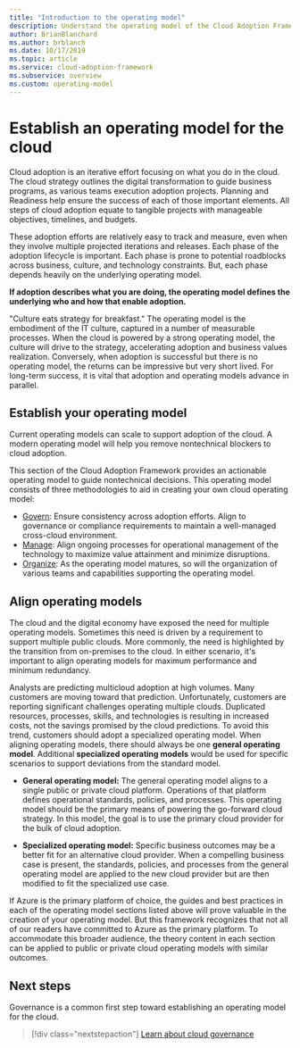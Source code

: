 ```yaml
---
title: "Introduction to the operating model"
description: Understand the operating model of the Cloud Adoption Framework.
author: BrianBlanchard
ms.author: brblanch
ms.date: 10/17/2019
ms.topic: article
ms.service: cloud-adoption-framework
ms.subservice: overview
ms.custom: operating-model
---
```


# Establish an operating model for the cloud

Cloud adoption is an iterative effort focusing on what you do in the cloud. The cloud strategy outlines the digital transformation to guide business programs, as various teams execution adoption projects. Planning and Readiness help ensure the success of each of those important elements. All steps of cloud adoption equate to tangible projects with manageable objectives, timelines, and budgets.

These adoption efforts are relatively easy to track and measure, even when they involve multiple projected iterations and releases. Each phase of the adoption lifecycle is important. Each phase is prone to potential roadblocks across business, culture, and technology constraints. But, each phase depends heavily on the underlying operating model.

**If adoption describes what you are doing, the operating model defines the underlying who and how that enable adoption.**

"Culture eats strategy for breakfast." The operating model is the embodiment of the IT culture, captured in a number of measurable processes. When the cloud is powered by a strong operating model, the culture will drive to the strategy, accelerating adoption and business values realization. Conversely, when adoption is successful but there is no operating model, the returns can be impressive but very short lived. For long-term success, it is vital that adoption and operating models advance in parallel.

## Establish your operating model

Current operating models can scale to support adoption of the cloud. A modern operating model will help you remove nontechnical blockers to cloud adoption.

This section of the Cloud Adoption Framework provides an actionable operating model to guide nontechnical decisions. This operating model consists of three methodologies to aid in creating your own cloud operating model:

- [Govern](../govern/index.md): Ensure consistency across adoption efforts. Align to governance or compliance requirements to maintain a well-managed cross-cloud environment.
- [Manage](../manage/index.md): Align ongoing processes for operational management of the technology to maximize value attainment and minimize disruptions.
- [Organize](../organize/index.md): As the operating model matures, so will the organization of various teams and capabilities supporting the operating model.

## Align operating models

The cloud and the digital economy have exposed the need for multiple operating models. Sometimes this need is driven by a requirement to support multiple public clouds. More commonly, the need is highlighted by the transition from on-premises to the cloud. In either scenario, it's important to align operating models for maximum performance and minimum redundancy.

Analysts are predicting multicloud adoption at high volumes. Many customers are moving toward that prediction. Unfortunately, customers are reporting significant challenges operating multiple clouds. Duplicated resources, processes, skills, and technologies is resulting in increased costs, not the savings promised by the cloud predictions. To avoid this trend, customers should adopt a specialized operating model. When aligning operating models, there should always be one **general operating model**. Additional **specialized operating models** would be used for specific scenarios to support deviations from the standard model.

- **General operating model:** The general operating model aligns to a single public or private cloud platform. Operations of that platform defines operational standards, policies, and processes. This operating model should be the primary means of powering the go-forward cloud strategy. In this model, the goal is to use the primary cloud provider for the bulk of cloud adoption.

- **Specialized operating model:** Specific business outcomes may be a better fit for an alternative cloud provider. When a compelling business case is present, the standards, policies, and processes from the general operating model are applied to the new cloud provider but are then modified to fit the specialized use case.

If Azure is the primary platform of choice, the guides and best practices in each of the operating model sections listed above will prove valuable in the creation of your operating model. But this framework recognizes that not all of our readers have committed to Azure as the primary platform. To accommodate this broader audience, the theory content in each section can be applied to public or private cloud operating models with similar outcomes.

## Next steps

Governance is a common first step toward establishing an operating model for the cloud.

> [!div class="nextstepaction"]
> [Learn about cloud governance](../govern/index.md)
